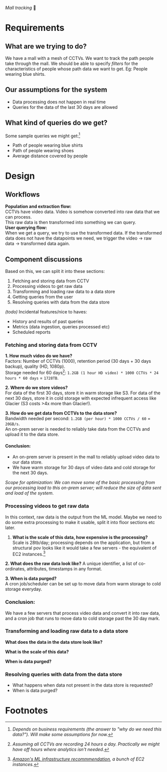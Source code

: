 _Mall tracking_ 🛒
# Requirements
## What are we trying to do?
We have a mall with a mesh of CCTVs. We want to track the path people take through the mall. We should be able to specify _filters_ for the characteristics of people whose path data we want to get. Eg: People wearing blue shirts.

## Our assumptions for the system
- Data processing does not happen in real time
- Queries for the data of the last 30 days are allowed

## What kind of queries do we get?  
Some sample queries we might get:[^queries]  
- Path of people wearing blue shirts
- Path of people wearing shoes
- Average distance covered by people

# Design
## Workflows
**Population and extraction flow:**    
CCTVs have video data. Video is somehow converted into raw data that we can process.  
This raw data is then transformed into something we can query.  
**User querying flow:**  
When we get a query, we try to use the transformed data. If the transformed data does not have the datapoints we need, we trigger the video -> raw data -> transformed data again.  

## Component discussions
Based on this, we can split it into these sections:  
1. Fetching and storing data from CCTV
1. Processing videos to get raw data
1. Transforming and loading raw data to a data store
1. Getting queries from the user
1. Resolving queries with data from the data store

_(todo)_ Incidental features/nice to haves:
- History and results of past queries
- Metrics (data ingestion, queries processed etc)
- Scheduled reports

### Fetching and storing data from CCTV
**1. How much video do we have?**  
Factors: Number of CCTVs (1000), retention period (30 days + 30 days backup), quality (HD, 1080p).  
Storage needed for 60 days[^worst-case]: `1.2GB (1 hour HD video) * 1000 CCTVs * 24 hours * 60 days` = `1728TB`.

**2. Where do we store videos?**  
For data of the first 30 days, store it in warm storage like S3. For data of the next 30 days, store it in cold storage with expected infrequent access like Glacier (S3 costs >4x more than Glacier!).

**3. How do we get data from CCTVs to the data store?**  
Bandwidth needed per second: `1.2GB (per hour) * 1000 CCTVs / 60` = `20GB/s`.  
An on-prem server is needed to reliably take data from the CCTVs and upload it to the data store.  

#### Conclusion:
- An on-prem server is present in the mall to reliably upload video data to our data store.  
- We have warm storage for 30 days of video data and cold storage for the next 30 days.

_Scope for optimization: We can move some of the basic processing from our processing load to this on-prem server; will reduce the size of data sent and load of the system._

### Processing videos to get raw data
In this context, raw data is the output from the ML model. Maybe we need to do some extra processing to make it usable, split it into floor sections etc later.  

1. **What is the scale of this data, how expensive is the processing?**  
Scale is 28tb/day; processing depends on the application, but from a structural pov looks like it would take a few servers - the equivalent of EC2 instances.[^ec2-for-ml]

**2. What does the raw data look like?**
A unique identifier, a list of co-ordinates, attributes, timestamps in any format.  

**3. When is data purged?**  
A cron job/scheduler can be set up to move data from warm storage to cold storage everyday.

### Conclusion:
We have a few servers that process video data and convert it into raw data, and a cron job that runs to move data to cold storage past the 30 day mark.

### Transforming and loading raw data to a data store
**What does the data in the data store look like?**


**What is the scale of this data?**    

**When is data purged?**  


### Resolving queries with data from the data store
- What happens when data not present in the data store is requested?
- When is data purged?



# Footnotes
[^queries]: _Depends on business requirements (the answer to "why do we need this data?"). Will make some assumptions for now._  
[^worst-case]: _Assuming all CCTVs are recording 24 hours a day. Practically we might have off hours where analytics isn't needed._
[^ec2-for-ml]: _[Amazon's ML infrastructure recommmendation](https://aws.amazon.com/machine-learning/infrastructure-innovation), a bunch of EC2 instances._